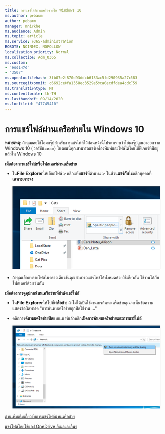 ```yaml
---
title: การแชร์ไฟล์ผ่านเครือข่ายใน Windows 10
ms.author: pebaum
author: pebaum
manager: mnirkhe
ms.audience: Admin
ms.topic: article
ms.service: o365-administration
ROBOTS: NOINDEX, NOFOLLOW
localization_priority: Normal
ms.collection: Adm_O365
ms.custom:
- "9001476"
- "3507"
ms.openlocfilehash: 3fb07e2f870d93ddcb6133ac5fd290935a27c583
ms.sourcegitcommit: c6692ce0fa1358ec3529e59ca0ecdfdea4cdc759
ms.translationtype: MT
ms.contentlocale: th-TH
ms.lasthandoff: 09/14/2020
ms.locfileid: "47745410"
---
```

# <a name="file-sharing-over-a-network-in-windows-10"></a>การแชร์ไฟล์ผ่านเครือข่ายใน Windows 10

**หมายเหตุ**: ถ้าคุณเคยใช้โฮมกรุ๊ปสำหรับการแชร์ไฟล์ไว้ก่อนหน้านี้โปรดทราบว่าโฮมกรุ๊ปถูกเอาออกจาก Windows 10 (เวอร์ชัน๑๘๐๓) ในตอนนี้คุณสามารถแชร์เครื่องพิมพ์และไฟล์ได้โดยใช้ฟีเจอร์ที่มีอยู่แล้วใน Windows 10

**เมื่อต้องการแชร์ไฟล์หรือโฟลเดอร์ผ่านเครือข่าย**

- ใน**File Explorer**ให้เลือกไฟล์ > คลิกแท็บ**แชร์**ที่ด้านบน > ในส่วน**แชร์กับ**ให้คลิกบุคคลที่**เฉพาะเจาะจง**

    ![แชร์ไฟล์กับบุคคลที่เฉพาะเจาะจง](media/share-with-specific-people.png)
          
- ถ้าคุณเลือกหลายไฟล์ในคราวเดียวกันคุณสามารถแชร์ไฟล์ได้ทั้งหมดด้วยวิธีเดียวกัน ใช้งานได้กับโฟลเดอร์ด้วยเช่นกัน

**เมื่อต้องการดูอุปกรณ์บนเครือข่ายที่กำลังแชร์ไฟล์**

- ใน**File Explorer**ให้ไปที่**เครือข่าย** ถ้าไม่ได้เปิดใช้งานการค้นหาเครือข่ายคุณจะเห็นข้อความแสดงข้อผิดพลาด "การค้นพบเครือข่ายถูกปิดใช้งาน ..."

- คลิกการ**ค้นพบเครือข่ายปิด**แบนเนอร์แล้วคลิก**เปิดการค้นพบเครือข่ายและการแชร์ไฟล์**

    ![เปิดใช้งานการค้นพบเครือข่ายและการแชร์ไฟล์](media/turn-on-network-discovery.png)

[อ่านเพิ่มเติมเกี่ยวกับการแชร์ไฟล์ผ่านเครือข่าย](https://support.microsoft.com/help/4092694/windows-10-file-sharing-over-a-network)

[แชร์ไฟล์โดยใช้แอป OneDrive อีเมลและอื่นๆ](https://support.microsoft.com/help/4027674/windows-10-share-files-in-file-explorer)
